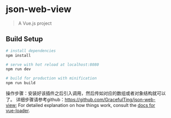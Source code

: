 # json-web-view

> A Vue.js project

## Build Setup

``` bash
# install dependencies
npm install

# serve with hot reload at localhost:8080
npm run dev

# build for production with minification
npm run build
```
操作步骤：安装好该插件之后引入调用，然后传如对应的数组或者对象结构就可以了。
详细步骤请参考github：https://github.com/GracefulTing/json-web-view;
For detailed explanation on how things work, consult the [docs for vue-loader](http://vuejs.github.io/vue-loader).
